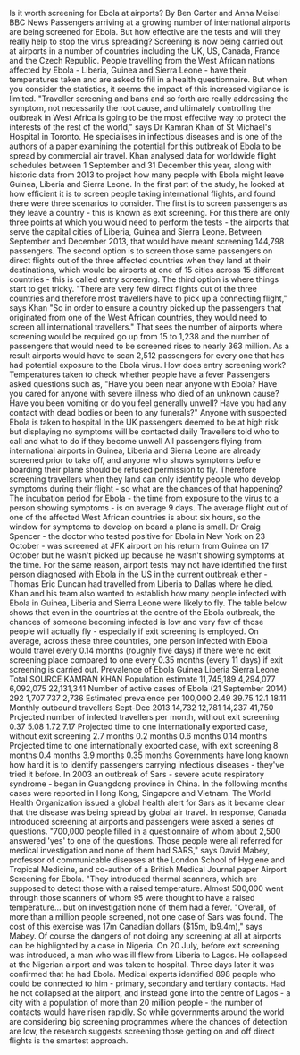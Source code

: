 Is it worth screening for Ebola at airports?
By Ben Carter and Anna Meisel
BBC News
Passengers arriving at a growing number of international airports are being screened for Ebola. But how effective are the tests and will they really help to stop the virus spreading?
Screening is now being carried out at airports in a number of countries including the UK, US, Canada, France and the Czech Republic. People travelling from the West African nations affected by Ebola - Liberia, Guinea and Sierra Leone - have their temperatures taken and are asked to fill in a health questionnaire.
But when you consider the statistics, it seems the impact of this increased vigilance is limited. "Traveller screening and bans and so forth are really addressing the symptom, not necessarily the root cause, and ultimately controlling the outbreak in West Africa is going to be the most effective way to protect the interests of the rest of the world," says Dr Kamran Khan of St Michael's Hospital in Toronto.
He specialises in infectious diseases and is one of the authors of a paper examining the potential for this outbreak of Ebola to be spread by commercial air travel.
Khan analysed data for worldwide flight schedules between 1 September and 31 December this year, along with historic data from 2013 to project how many people with Ebola might leave Guinea, Liberia and Sierra Leone.
In the first part of the study, he looked at how efficient it is to screen people taking international flights, and found there were three scenarios to consider.
The first is to screen passengers as they leave a country - this is known as exit screening.
For this there are only three points at which you would need to perform the tests - the airports that serve the capital cities of Liberia, Guinea and Sierra Leone. Between September and December 2013, that would have meant screening 144,798 passengers.
The second option is to screen those same passengers on direct flights out of the three affected countries when they land at their destinations, which would be airports at one of 15 cities across 15 different countries - this is called entry screening.
The third option is where things start to get tricky.
"There are very few direct flights out of the three countries and therefore most travellers have to pick up a connecting flight," says Khan
"So in order to ensure a country picked up the passengers that originated from one of the West African countries, they would need to screen all international travellers."
That sees the number of airports where screening would be required go up from 15 to 1,238 and the number of passengers that would need to be screened rises to nearly 363 million.
As a result airports would have to scan 2,512 passengers for every one that has had potential exposure to the Ebola virus.
How does entry screening work?
Temperatures taken to check whether people have a fever
Passengers asked questions such as, "Have you been near anyone with Ebola? Have you cared for anyone with severe illness who died of an unknown cause? Have you been vomiting or do you feel generally unwell? Have you had any contact with dead bodies or been to any funerals?"
Anyone with suspected Ebola is taken to hospital
In the UK passengers deemed to be at high risk but displaying no symptoms will be contacted daily
Travellers told who to call and what to do if they become unwell
All passengers flying from international airports in Guinea, Liberia and Sierra Leone are already screened prior to take off, and anyone who shows symptoms before boarding their plane should be refused permission to fly.
Therefore screening travellers when they land can only identify people who develop symptoms during their flight - so what are the chances of that happening?
The incubation period for Ebola - the time from exposure to the virus to a person showing symptoms - is on average 9 days. The average flight out of one of the affected West African countries is about six hours, so the window for symptoms to develop on board a plane is small.
Dr Craig Spencer - the doctor who tested positive for Ebola in New York on 23 October - was screened at JFK airport on his return from Guinea on 17 October but he wasn't picked up because he wasn't showing symptoms at the time.
For the same reason, airport tests may not have identified the first person diagnosed with Ebola in the US in the current outbreak either - Thomas Eric Duncan had travelled from Liberia to Dallas where he died.
Khan and his team also wanted to establish how many people infected with Ebola in Guinea, Liberia and Sierra Leone were likely to fly.
The table below shows that even in the countries at the centre of the Ebola outbreak, the chances of someone becoming infected is low and very few of those people will actually fly - especially if exit screening is employed.
On average, across these three countries, one person infected with Ebola would travel every 0.14 months (roughly five days) if there were no exit screening place compared to one every 0.35 months (every 11 days) if exit screening is carried out.
Prevalence of Ebola
Guinea	Liberia	Sierra Leone	Total
SOURCE KAMRAN KHAN
Population estimate
11,745,189
4,294,077
6,092,075
22,131,341
Number of active cases of Ebola (21 September 2014)
292
1,707
737
2,736
Estimated prevalence per 100,000
2.49
39.75
12.1
18.11
Monthly outbound travellers Sept-Dec 2013
14,732
12,781
14,237
41,750
Projected number of infected travellers per month, without exit screening
0.37
5.08
1.72
7.17
Projected time to one internationally exported case, without exit screening
2.7 months
0.2 months
0.6 months
0.14 months
Projected time to one internationally exported case, with exit screening
8 months
0.4 months
3.9 months
0.35 months
Governments have long known how hard it is to identify passengers carrying infectious diseases - they've tried it before.
In 2003 an outbreak of Sars - severe acute respiratory syndrome - began in Guangdong province in China. In the following months cases were reported in Hong Kong, Singapore and Vietnam.
The World Health Organization issued a global health alert for Sars as it became clear that the disease was being spread by global air travel.
In response, Canada introduced screening at airports and passengers were asked a series of questions.
"700,000 people filled in a questionnaire of whom about 2,500 answered 'yes' to one of the questions. Those people were all referred for medical investigation and none of them had SARS," says David Mabey, professor of communicable diseases at the London School of Hygiene and Tropical Medicine, and co-author of a British Medical Journal paper Airport Screening for Ebola.
"They introduced thermal scanners, which are supposed to detect those with a raised temperature. Almost 500,000 went through those scanners of whom 95 were thought to have a raised temperature... but on investigation none of them had a fever.
"Overall, of more than a million people screened, not one case of Sars was found. The cost of this exercise was 17m Canadian dollars ($15m, lb9.4m)," says Mabey.
Of course the dangers of not doing any screening at all at airports can be highlighted by a case in Nigeria.
On 20 July, before exit screening was introduced, a man who was ill flew from Liberia to Lagos. He collapsed at the Nigerian airport and was taken to hospital. Three days later it was confirmed that he had Ebola.
Medical experts identified 898 people who could be connected to him - primary, secondary and tertiary contacts. Had he not collapsed at the airport, and instead gone into the centre of Lagos - a city with a population of more than 20 million people - the number of contacts would have risen rapidly.
So while governments around the world are considering big screening programmes where the chances of detection are low, the research suggests screening those getting on and off direct flights is the smartest approach.
